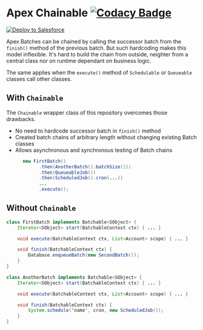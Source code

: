 # Apex Chainable [![Codacy Badge](https://app.codacy.com/project/badge/Grade/7024ec2e01c24c03a323e565e029a5a6)](https://www.codacy.com/gh/rsoesemann/apex-chainable/dashboard?utm_source=github.com&amp;utm_medium=referral&amp;utm_content=rsoesemann/apex-chainable&amp;utm_campaign=Badge_Grade)

<a href="https://githubsfdeploy.herokuapp.com?owner=rsoesemann&repo=apex-chainable-batch">
  <img alt="Deploy to Salesforce"
       src="https://raw.githubusercontent.com/afawcett/githubsfdeploy/master/src/main/webapp/resources/img/deploy.png">
</a>

Apex Batches can be chained by calling the successor batch from the `finish()` method of the previous batch. 
But such hardcoding makes this model inflexible. It's hard to build the chain from outside, neighter from a central class 
nor on runtime dependant on business logic.

The same applies when the `execute()` method of `Schedulable` or `Queueable` classes call other classes.

## With `Chainable`

The `Chainable` wrapper class of this repository overcomes those drawbacks.

 - No need to hardcode successor batch in `finish()` method
 - Created batch chains of arbitrary length without changing existing Batch classes
 - Allows asynchronous and synchronous testing of Batch chains

```java
      new FirstBatch()
            .then(AnotherBatch().batchSize(1))
            .then(QueueableJob())
            .then(ScheduledJob().cron(...))
            ...
            .execute();
```

## Without `Chainable`

```java
class FirstBatch implements Batchable<SObject> {
    Iterator<SObject> start(BatchableContext ctx) { ... }

    void execute(BatchableContext ctx, List<Account> scope) { ... }

    void finish(BatchableContext ctx) {
        Database.enqueueBatch(new SecondBatch()); 
    }
}
```

```java
class AnotherBatch implements Batchable<SObject> {
    Iterator<SObject> start(BatchableContext ctx) { ... }

    void execute(BatchableContext ctx, List<Account> scope) { ... }

    void finish(BatchableContext ctx) {
        System.schedule('name', cron, new ScheduledJob()); 
    }
}
```





